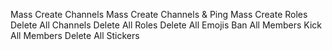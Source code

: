 Mass Create Channels
Mass Create Channels & Ping
Mass Create Roles
Delete All Channels
Delete All Roles
Delete All Emojis
Ban All Members
Kick All Members
Delete All Stickers
